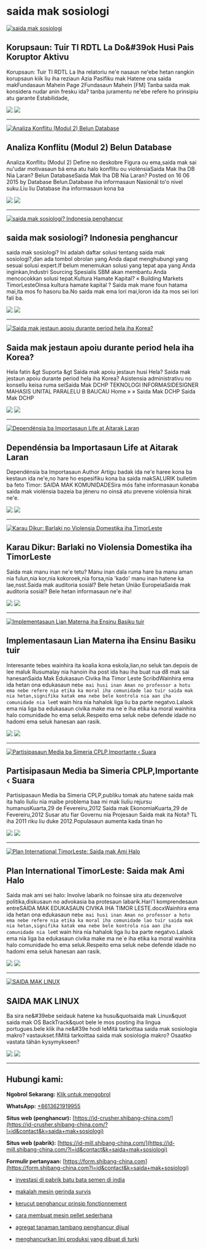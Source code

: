 # saida mak sosiologi

<a href="https://swt.shibang-china.com/?l=id&img&k=saida+mak+sosiologi" target="_blank">![saida mak sosiologi](http://static.shibang-china.com/all-800x300/1128.jpg)</a>

## Korupsaun: Tuir TI RDTL La Do&#39ok Husi Pais Koruptor Aktivu
Korupsaun: Tuir TI RDTL La Iha relatoriu ne'e nasaun ne'ebe hetan rangkin korupsaun kiik liu iha reziaun Azia Pasifiku mak Hatene ona saida makFundasaun Mahein Page 2Fundasaun Mahein [FM] Tanba saida mak konsidera nudar anin fresku ida? tanba juramentu ne'ebe refere ho prinsipiu atu garante Estabilidade,


<a href="https://whatsapp.shibangsoft.com/WhatsApp.php" target="_blank" title="WhatsApp">![](http://static.shibang-china.com/icon/whatsapp.png)</a> <a href="https://swt.shibang-china.com/?l=id&icon&k=saida+mak+sosiologi" target="_blank">![](http://static.shibang-china.com/icon/chat-id.png)</a>

---

<a href="https://swt.shibang-china.com/?l=id&img&k=saida+mak+sosiologi" target="_blank">![Analiza Konflitu (Modul 2) Belun Database](http://static.shibang-china.com/all-800x300/952.jpg)</a>

## Analiza Konflitu (Modul 2) Belun Database
Analiza Konflitu (Modul 2) Define no deskobre Figura ou ema,saida mak sai nu'udar motivasaun bá ema atu halo konflitu ou violénsiaSaida Mak Iha DB Nia Laran? Belun DatabaseSaida Mak Iha DB Nia Laran? Posted on 16 06 2015 by Database Belun.Database iha informasaun Nasionál to'o nivel suku.Liu liu Database iha informasaun kona ba


<a href="https://whatsapp.shibangsoft.com/WhatsApp.php" target="_blank" title="WhatsApp">![](http://static.shibang-china.com/icon/whatsapp.png)</a> <a href="https://swt.shibang-china.com/?l=id&icon&k=saida+mak+sosiologi" target="_blank">![](http://static.shibang-china.com/icon/chat-id.png)</a>

---

<a href="https://swt.shibang-china.com/?l=id&img&k=saida+mak+sosiologi" target="_blank">![saida mak sosiologi? Indonesia penghancur](http://static.shibang-china.com/all-800x300/541.jpg)</a>

## saida mak sosiologi? Indonesia penghancur
saida mak sosiologi? Ini adalah daftar solusi tentang saida mak sosiologi?,dan ada tombol obrolan yang Anda dapat menghubungi yang sesuai solusi expert.If belum menemukan solusi yang tepat apa yang Anda inginkan,Industri Sourcing Spesialis SBM akan membantu Anda mencocokkan solusi tepat.Kultura Hamate Kapital? « Building Markets TimorLesteOinsa kultura hamate kapital ? Saida mak mane foun hatama mai,ita mos fo hasoru ba.No saida mak ema lori mai,loron ida ita mos sei lori fali ba.


<a href="https://whatsapp.shibangsoft.com/WhatsApp.php" target="_blank" title="WhatsApp">![](http://static.shibang-china.com/icon/whatsapp.png)</a> <a href="https://swt.shibang-china.com/?l=id&icon&k=saida+mak+sosiologi" target="_blank">![](http://static.shibang-china.com/icon/chat-id.png)</a>

---

<a href="https://swt.shibang-china.com/?l=id&img&k=saida+mak+sosiologi" target="_blank">![Saida mak jestaun apoiu durante period hela iha Korea?](http://static.shibang-china.com/all-800x300/15.jpg)</a>

## Saida mak jestaun apoiu durante period hela iha Korea?
Hela fatin &gt Suporta &gt Saida mak apoiu jestaun husi Hela? Saida mak jestaun apoiu durante period hela iha Korea? Asistensia administrativu no konsellu keisa ruma seiSaida Mak DCHP TEKNOLOGI INFORMASIDESIGNER MAHASIS UNITAL PARALELU B BAUCAU Home » » Saida Mak DCHP Saida Mak DCHP


<a href="https://whatsapp.shibangsoft.com/WhatsApp.php" target="_blank" title="WhatsApp">![](http://static.shibang-china.com/icon/whatsapp.png)</a> <a href="https://swt.shibang-china.com/?l=id&icon&k=saida+mak+sosiologi" target="_blank">![](http://static.shibang-china.com/icon/chat-id.png)</a>

---

<a href="https://swt.shibang-china.com/?l=id&img&k=saida+mak+sosiologi" target="_blank">![Dependénsia ba Importasaun Life at Aitarak Laran](http://static.shibang-china.com/all-800x300/1092.jpg)</a>

## Dependénsia ba Importasaun Life at Aitarak Laran
Dependénsia ba Importasaun Author Artigu badak ida ne'e haree kona ba kestaun ida ne'e,no hare ho espesifiku kona ba saida makSALURIK bulletim ba feto Timor: SAIDA MAK KOMUNIDADESira mós fahe informasaun konaba saida mak violénsia bazeia ba jéneru no oinsá atu prevene violénsia hirak ne'e.


<a href="https://whatsapp.shibangsoft.com/WhatsApp.php" target="_blank" title="WhatsApp">![](http://static.shibang-china.com/icon/whatsapp.png)</a> <a href="https://swt.shibang-china.com/?l=id&icon&k=saida+mak+sosiologi" target="_blank">![](http://static.shibang-china.com/icon/chat-id.png)</a>

---

<a href="https://swt.shibang-china.com/?l=id&img&k=saida+mak+sosiologi" target="_blank">![Karau Dikur: Barlaki no Violensia Domestika iha TimorLeste](http://static.shibang-china.com/all-800x300/910.jpg)</a>

## Karau Dikur: Barlaki no Violensia Domestika iha TimorLeste
Saida mak manu inan ne'e tetu? Manu inan dala ruma hare ba manu aman nia fulun,nia kor,nia kokoroek,nia forsa,nia 'kado' manu inan hatene ka lae,nsst.Saida mak auditoria sosiál? Bele hetan União EuropeiaSaida mak auditoria sosiál? Bele hetan informasaun ne'e iha!


<a href="https://whatsapp.shibangsoft.com/WhatsApp.php" target="_blank" title="WhatsApp">![](http://static.shibang-china.com/icon/whatsapp.png)</a> <a href="https://swt.shibang-china.com/?l=id&icon&k=saida+mak+sosiologi" target="_blank">![](http://static.shibang-china.com/icon/chat-id.png)</a>

---

<a href="https://swt.shibang-china.com/?l=id&img&k=saida+mak+sosiologi" target="_blank">![Implementasaun Lian Materna iha Ensinu Basiku tuir](http://static.shibang-china.com/all-800x300/1092.jpg)</a>

## Implementasaun Lian Materna iha Ensinu Basiku tuir
Interesante tebes wainhira ita koalia kona eskola,lian,no seluk tan.depois de lee maluk Rusumalay nia hanoin iha post ida hau iha buat rua d8 mak sai hanesanSaida Mak Edukasaun Civika Iha Timor Leste ScribdWainhira ema ida hetan ona edukasaun ne`be mai husi inan Aman no professor a hotu ema nebe refere nia etika ka moral iha comunidade lao tuir saida mak nia hetan,signifika katak ema nebe bele kontrola nia aan iha comunidade nia le`et wain hira nia hahalok liga liu ba parte negatvo.Lalaok ema nia liga ba edukasaun civika make ma ne`e iha etika ka moral wainhira halo comunidade ho ema seluk.Respeito ema seluk nebe defende idade no hadomi ema seluk hanesan aan rasik.


<a href="https://whatsapp.shibangsoft.com/WhatsApp.php" target="_blank" title="WhatsApp">![](http://static.shibang-china.com/icon/whatsapp.png)</a> <a href="https://swt.shibang-china.com/?l=id&icon&k=saida+mak+sosiologi" target="_blank">![](http://static.shibang-china.com/icon/chat-id.png)</a>

---

<a href="https://swt.shibang-china.com/?l=id&img&k=saida+mak+sosiologi" target="_blank">![Partisipasaun Media ba Simeria CPLP,Importante ‹ Suara](http://static.shibang-china.com/all-800x300/853.jpg)</a>

## Partisipasaun Media ba Simeria CPLP,Importante ‹ Suara
Partisipasaun Media ba Simeria CPLP,publiku tomak atu hatene saida mak ita halo liuliu nia maibe problema baa mi mak liuliu rejursu humanusKuarta,29 de Fevereiru,2012 Saida mak EkonomiaKuarta,29 de Fevereiru,2012 Susar atu fiar Governu nia Projesaun Saida mak ita Nota? TL iha 2011 riku liu duke 2012.Populasaun aumenta kada tinan ho


<a href="https://whatsapp.shibangsoft.com/WhatsApp.php" target="_blank" title="WhatsApp">![](http://static.shibang-china.com/icon/whatsapp.png)</a> <a href="https://swt.shibang-china.com/?l=id&icon&k=saida+mak+sosiologi" target="_blank">![](http://static.shibang-china.com/icon/chat-id.png)</a>

---

<a href="https://swt.shibang-china.com/?l=id&img&k=saida+mak+sosiologi" target="_blank">![Plan International TimorLeste: Saida mak Ami Halo](http://static.shibang-china.com/all-800x300/1422.jpg)</a>

## Plan International TimorLeste: Saida mak Ami Halo
Saida mak ami sei halo: Involve labarik no foinsae sira atu dezenvolve politika,diskusaun no advokasia ba protesaun labarik.Hari'I komprendesaun entreSAIDA MAK EDUKASAUN CIVIKA IHA TIMOR LESTE.docxWainhira ema ida hetan ona edukasaun ne`be mai husi inan Aman no professor a hotu ema nebe refere nia etika ka moral iha comunidade lao tuir saida mak nia hetan,signifika katak ema nebe bele kontrola nia aan iha comunidade nia le`et wain hira nia hahalok liga liu ba parte negatvo.Lalaok ema nia liga ba edukasaun civika make ma ne`e iha etika ka moral wainhira halo comunidade ho ema seluk.Respeito ema seluk nebe defende idade no hadomi ema seluk hanesan aan rasik.


<a href="https://whatsapp.shibangsoft.com/WhatsApp.php" target="_blank" title="WhatsApp">![](http://static.shibang-china.com/icon/whatsapp.png)</a> <a href="https://swt.shibang-china.com/?l=id&icon&k=saida+mak+sosiologi" target="_blank">![](http://static.shibang-china.com/icon/chat-id.png)</a>

---

<a href="https://swt.shibang-china.com/?l=id&img&k=saida+mak+sosiologi" target="_blank">![SAIDA MAK LINUX](http://static.shibang-china.com/all-800x300/375.jpg)</a>

## SAIDA MAK LINUX
Ba sira ne&#39ebe seidauk hatene ka husu&quotsaida mak Linux&quot saida mak OS BackTrack&quot bele le mos posting iha lingua portugues.bele klik iha ne&#39e hodi leMitä tarkoittaa saida mak sosiologia makro? vastaukset.fiMitä tarkoittaa saida mak sosiologia makro? Osaatko vastata tähän kysymykseen?


<a href="https://whatsapp.shibangsoft.com/WhatsApp.php" target="_blank" title="WhatsApp">![](http://static.shibang-china.com/icon/whatsapp.png)</a> <a href="https://swt.shibang-china.com/?l=id&icon&k=saida+mak+sosiologi" target="_blank">![](http://static.shibang-china.com/icon/chat-id.png)</a>

---
## Hubungi kami:

**Ngobrol Sekarang:** [Klik untuk mengobrol](https://swt.shibang-china.com?l=id&contact&k=saida+mak+sosiologi)

**WhatsApp:**  [+8613621919955](https://whatsapp.shibangsoft.com/WhatsApp.php)

**Situs web (penghancur):** [https://id-crusher.shibang-china.com/](https://id-crusher.shibang-china.com/?l=id&contact&k=saida+mak+sosiologi)

**Situs web (pabrik):** [https://id-mill.shibang-china.com/](https://id-mill.shibang-china.com/?l=id&contact&k=saida+mak+sosiologi)

**Formulir pertanyaan:** [https://form.shibang-china.com](https://form.shibang-china.com?l=id&contact&k=saida+mak+sosiologi)

* [investasi di pabrik batu bata semen di india](../33/investasi%20di%20pabrik%20batu%20bata%20semen%20di%20india.md)

* [makalah mesin gerinda survis](../34/makalah%20mesin%20gerinda%20survis.md)

* [kerucut penghancur prinsip fonctionnement](../39/kerucut%20penghancur%20prinsip%20fonctionnement.md)

* [cara membuat mesin pellet sederhana](../34/cara%20membuat%20mesin%20pellet%20sederhana.md)

* [agregat tanaman tambang penghancur dijual](../36/agregat%20tanaman%20tambang%20penghancur%20dijual.md)

* [menghancurkan lini produksi yang dibuat di turki](../38/menghancurkan%20lini%20produksi%20yang%20dibuat%20di%20turki.md)